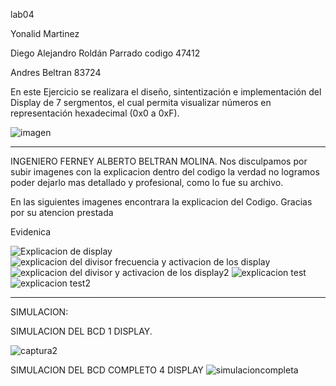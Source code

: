 
lab04

Yonalid Martinez

Diego Alejandro Roldán Parrado codigo 47412

Andres Beltran 83724




En este Ejercicio se realizara el diseño, sintentización e 
implementación del Display de 7 sergmentos, el cual permita visualizar 
números en representación hexadecimal (0x0 a 0xF).

![imagen](https://user-images.githubusercontent.com/62714712/78621824-1f390e00-7849-11ea-910d-f7fee79c817f.gif)

________________________________________________________________________________________________________
INGENIERO FERNEY ALBERTO BELTRAN MOLINA.
Nos disculpamos por subir imagenes con la explicacion dentro del codigo la verdad no logramos poder dejarlo mas detallado 
y profesional, como lo fue su archivo.

En las siguientes imagenes encontrara la explicacion del Codigo.
Gracias por su atencion prestada

Evidenica

![Explicacion de display](https://user-images.githubusercontent.com/62714712/78621897-4d1e5280-7849-11ea-991d-22cc75d5d7a7.PNG)
![explicacion del divisor frecuencia y activacion de los display](https://user-images.githubusercontent.com/62714712/78621904-514a7000-7849-11ea-85ce-dee222b79d49.PNG)
![explicacion del divisor y activacion de los display2](https://user-images.githubusercontent.com/62714712/78621908-53143380-7849-11ea-8aa4-62bce00344ab.PNG)
![explicacion test](https://user-images.githubusercontent.com/62714712/78621913-55768d80-7849-11ea-8cb6-4c579ca632bd.PNG)
![explicacion test2](https://user-images.githubusercontent.com/62714712/78621928-5c050500-7849-11ea-992f-a6a27209ed16.PNG)

________________________________________________________________________________________________________________________________
SIMULACION:

SIMULACION DEL BCD 1 DISPLAY.

![captura2](https://user-images.githubusercontent.com/62714712/78622334-7b506200-784a-11ea-8f8b-927a5e3c3e81.PNG)

SIMULACION DEL BCD COMPLETO 4 DISPLAY
![simulacioncompleta](https://user-images.githubusercontent.com/62714712/78622343-81464300-784a-11ea-9e5a-e27a6b0d7740.PNG)
